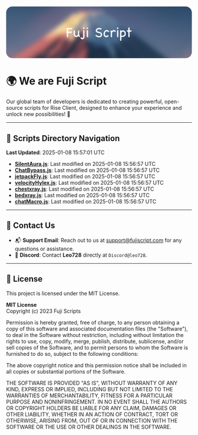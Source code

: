 ![Banner](.github/b.webp)

# 🌍 **We are Fuji Script**

Our global team of developers is dedicated to creating powerful, open-source scripts for Rise Client, designed to enhance your experience and unlock new possibilities! 🌟

---
<!-- SCRIPTS_NAVIGATION_START -->
## 📂 **Scripts Directory Navigation**

**Last Updated**: 2025-01-08 15:57:01 UTC

- **[SilentAura.js](scripts/SilentAura.js)**: Last modified on 2025-01-08 15:56:57 UTC
- **[ChatBypass.js](scripts/ChatBypass.js)**: Last modified on 2025-01-08 15:56:57 UTC
- **[jetpackFly.js](scripts/jetpackFly.js)**: Last modified on 2025-01-08 15:56:57 UTC
- **[velocityHylex.js](scripts/velocityHylex.js)**: Last modified on 2025-01-08 15:56:57 UTC
- **[chestxray.js](scripts/chestxray.js)**: Last modified on 2025-01-08 15:56:57 UTC
- **[bedxray.js](scripts/bedxray.js)**: Last modified on 2025-01-08 15:56:57 UTC
- **[chatMacro.js](scripts/chatMacro.js)**: Last modified on 2025-01-08 15:56:57 UTC

<!-- SCRIPTS_NAVIGATION_END -->

---

## 💬 **Contact Us**  
- 📬 **Support Email**: Reach out to us at [support@fujiscript.com](mailto:support@fujiscript.com) for any questions or assistance.  
- 💬 **Discord**: Contact **Leo728** directly at `Discord@leo728`.

---

## 📜 **License**

This project is licensed under the MIT License.  

**MIT License**  
Copyright (c) 2023 Fuji Scripts  

Permission is hereby granted, free of charge, to any person obtaining a copy of this software and associated documentation files (the "Software"), to deal in the Software without restriction, including without limitation the rights to use, copy, modify, merge, publish, distribute, sublicense, and/or sell copies of the Software, and to permit persons to whom the Software is furnished to do so, subject to the following conditions:  

The above copyright notice and this permission notice shall be included in all copies or substantial portions of the Software.  

THE SOFTWARE IS PROVIDED "AS IS", WITHOUT WARRANTY OF ANY KIND, EXPRESS OR IMPLIED, INCLUDING BUT NOT LIMITED TO THE WARRANTIES OF MERCHANTABILITY, FITNESS FOR A PARTICULAR PURPOSE AND NONINFRINGEMENT. IN NO EVENT SHALL THE AUTHORS OR COPYRIGHT HOLDERS BE LIABLE FOR ANY CLAIM, DAMAGES OR OTHER LIABILITY, WHETHER IN AN ACTION OF CONTRACT, TORT OR OTHERWISE, ARISING FROM, OUT OF OR IN CONNECTION WITH THE SOFTWARE OR THE USE OR OTHER DEALINGS IN THE SOFTWARE.  
